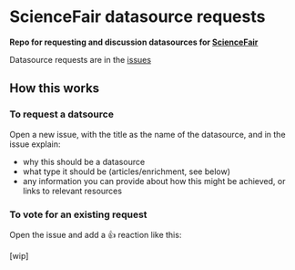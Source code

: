 # ScienceFair datasource requests

**Repo for requesting and discussion datasources for [ScienceFair](https://github.com/codeforscience/sciencefair)**

Datasource requests are in the [issues](https://github.com/sciencefair-land/datasource-requests/issues)

## How this works

### To request a datsource

Open a new issue, with the title as the name of the datasource, and in the issue explain:

- why this should be a datasource
- what type it should be (articles/enrichment, see below)
- any information you can provide about how this might be achieved, or links to relevant resources

### To vote for an existing request

Open the issue and add a :+1: reaction like this:

[wip]
